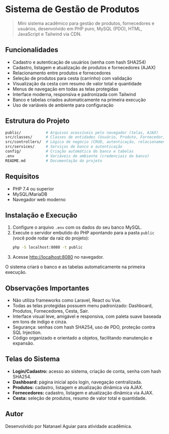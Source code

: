 
# Sistema de Gestão de Produtos

> Mini sistema acadêmico para gestão de produtos, fornecedores e usuários, desenvolvido em PHP puro, MySQL (PDO), HTML, JavaScript e Tailwind via CDN.

## Funcionalidades

- Cadastro e autenticação de usuários (senha com hash SHA254)
- Cadastro, listagem e atualização de produtos e fornecedores (AJAX)
- Relacionamento entre produtos e fornecedores
- Seleção de produtos para cesta (carrinho) com validação
- Visualização da cesta com resumo de valor total e quantidade
- Menus de navegação em todas as telas protegidas
- Interface moderna, responsiva e padronizada com Tailwind
- Banco e tabelas criados automaticamente na primeira execução
- Uso de variáveis de ambiente para configuração

## Estrutura do Projeto

```bash
public/           # Arquivos acessíveis pelo navegador (telas, AJAX)
src/classes/      # Classes de entidades (Usuário, Produto, Fornecedor, Cesta)
src/controllers/  # Lógica de negócio (CRUD, autenticação, relacionamento)
src/services/     # Serviços de banco e autenticação
config/           # Criação automática do banco e tabelas
.env              # Variáveis de ambiente (credenciais do banco)
README.md         # Documentação do projeto
```

## Requisitos

- PHP 7.4 ou superior
- MySQL/MariaDB
- Navegador web moderno

## Instalação e Execução

1. Configure o arquivo `.env` com os dados do seu banco MySQL.
2. Execute o servidor embutido do PHP apontando para a pasta `public` (você pode rodar da raiz do projeto):
	```bash
	php -S localhost:8080 -t public
	```
3. Acesse [http://localhost:8080](http://localhost:8080) no navegador.

O sistema criará o banco e as tabelas automaticamente na primeira execução.

## Observações Importantes

- Não utiliza frameworks como Laravel, React ou Vue.
- Todas as telas protegidas possuem menu padronizado: Dashboard, Produtos, Fornecedores, Cesta, Sair.
- Interface visual leve, amigável e responsiva, com paleta suave baseada em tons de índigo e cinza.
- Segurança: senhas com hash SHA254, uso de PDO, proteção contra SQL Injection.
- Código organizado e orientado a objetos, facilitando manutenção e expansão.

## Telas do Sistema

- **Login/Cadastro:** acesso ao sistema, criação de conta, senha com hash SHA254.
- **Dashboard:** página inicial após login, navegação centralizada.
- **Produtos:** cadastro, listagem e atualização dinâmica via AJAX.
- **Fornecedores:** cadastro, listagem e atualização dinâmica via AJAX.
- **Cesta:** seleção de produtos, resumo de valor total e quantidade.

## Autor

Desenvolvido por Natanael Aguiar para atividade acadêmica.
